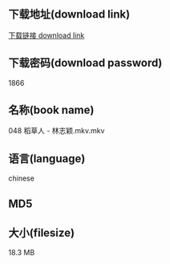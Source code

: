 ## 下载地址(download link)
[下载链接 download link](https://voluble-croquembouche-d321dc.netlify.app/?s=048+%E7%A8%BB%E8%8D%89%E4%BA%BA+-+%E6%9E%97%E5%BF%97%E9%A2%96.mkv)

## 下载密码(download password)
1866

## 名称(book name)
048 稻草人 - 林志颖.mkv.mkv

## 语言(language)
chinese

## MD5


## 大小(filesize)
18.3 MB
